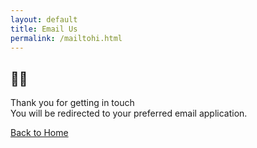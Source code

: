 ```yaml
---
layout: default
title: Email Us
permalink: /mailtohi.html
---
```

<meta http-equiv="refresh" content="0; url=mailto:hi@zegetech.com" />

<!-- ******404 Section****** --> 
<section class="section-404 section">
    <div class="container text-center">
        <h2 class="title-404 text-center">🚀📨</h2>
        <p class="intro text-center">Thank you for getting in touch <br>You will be redirected to your preferred email application.</p>
        <div class="center-block">
        <a class="btn btn-cta btn-cta-secondary" href="/">Back to Home</a>
        </div> 
    </div><!--//container-->
</section><!--//contact-section-->